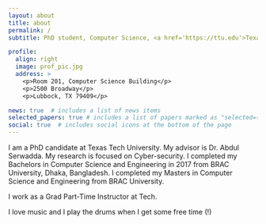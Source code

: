 ```yaml
---
layout: about
title: about
permalink: /
subtitle: PhD student, Computer Science, <a href='https://ttu.edu'>Texas Tech University</a>. 

profile:
  align: right
  image: prof_pic.jpg
  address: >
    <p>Room 201, Computer Science Building</p>
    <p>2500 Broadway</p>
    <p>Lubbock, TX 79409</p>

news: true  # includes a list of news items
selected_papers: true # includes a list of papers marked as "selected={true}"
social: true  # includes social icons at the bottom of the page
---
```


I am a PhD candidate at Texas Tech University. My advisor is Dr. Abdul Serwadda. My research is focused on Cyber-security. I completed my Bachelors in Computer Science and Engineering in 2017 from BRAC University, Dhaka, Bangladesh. I completed my Masters in Computer Science and Engineering from BRAC University. 

I work as a Grad Part-Time Instructor at Tech. 

I love music and I play the drums when I get some free time (!)